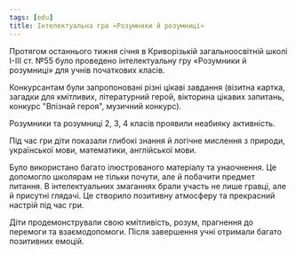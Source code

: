 ```yaml
---
tags: [edu]
title: Інтелектуальна гра «Розумники й розумниці»
---
```


Протягом останнього тижня січня в Криворізькій загальноосвітній школі І-ІІІ ст. №55 було проведено інтелектуальну гру «Розумники й розумниці» для учнів початкових класів.

Конкурсантам були запропоновані різні цікаві завдання (візитна картка, загадки для кмітливих, літературний герой, вікторина цікавих запитань, конкурс "Впізнай героя", музичний конкурс).

Розумники та розумниці 2, 3, 4 класів проявили неабияку активність.

Під час гри діти показали глибокі знання й логічне мислення з природи, української мови, математики, англійської мови.

Було використано багато ілюстрованого матеріалу та унаочнення. Це допомогло школярам не тільки почути, але й побачити предмет питання. В інтелектуальних змаганнях брали участь не лише гравці, але й присутні глядачі. Це створило позитивну атмосферу та прекрасний настрій під час гри.

Діти продемонстрували свою кмітливість, розум, прагнення до перемоги та взаємодопомоги.
Після завершення учні отримали багато позитивних емоцій.

<youtube id="uxmtKPLSgRA"></youtube>

<slideshow id="72157692180148434"></slideshow>
